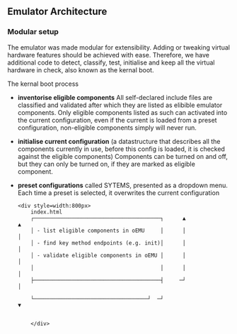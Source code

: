 ## Emulator Architecture
 
### Modular setup

The emulator was made modular for extensibility.  Adding or tweaking virtual hardware features should be achieved with ease.
Therefore, we have additional code to detect, classify, test, initialise and keep all the virtual hardware in check, also known as the kernal boot.

The kernal boot process 
- **inventorise eligible components**  All self-declared include files are classified and validated after which they are listed as elibible emulator components.  Only eligible components listed as such can activated into the current configuration, even if the current is loaded from a preset configuration, non-eligible components simply will never run.
- **initialise current configuration** (a datastructure that describes all the components currently in use, before this config is loaded, it is checked against the eligible components)  Components can be turned on and off, but they can only be turned on, if they are marked as eligible component.
- **preset configurations** called SYTEMS, presented as a dropdown menu. Each time a preset is selected, it overwrites the current configuration

      <div style=width:800px>
          index.html
          ┌────────────────────────────────────────┐      ▲                  ▲
          │ - list eligible components in oEMU     │      │                  │
          │ - find key method endpoints (e.g. init)│      │                  │
          │ - validate eligible components in oEMU │      │                  │
          │                                        │      │                  │
          ├────────────────────────────────────────┤     ─┘                  │
        
          └────────────────────────────────────┘  ─┘                         ▼
  

          </div>
